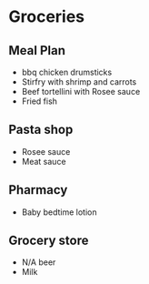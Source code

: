 # Groceries

## Meal Plan

- bbq chicken drumsticks
- Stirfry with shrimp and carrots
- Beef tortellini with Rosee sauce
- Fried fish

## Pasta shop

- Rosee sauce
- Meat sauce

## Pharmacy

- Baby bedtime lotion


## Grocery store

- N/A beer
- Milk
